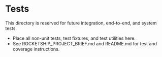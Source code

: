 # Tests

This directory is reserved for future integration, end-to-end, and system tests.

- Place all non-unit tests, test fixtures, and test utilities here.
- See ROCKETSHIP_PROJECT_BRIEF.md and README.md for test and coverage instructions.